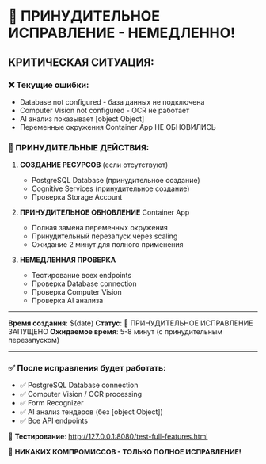 # 🚨 ПРИНУДИТЕЛЬНОЕ ИСПРАВЛЕНИЕ - НЕМЕДЛЕННО!

## КРИТИЧЕСКАЯ СИТУАЦИЯ:

### ❌ Текущие ошибки:

- Database not configured - база данных не подключена
- Computer Vision not configured - OCR не работает
- AI анализ показывает [object Object]
- Переменные окружения Container App НЕ ОБНОВИЛИСЬ

### 🚨 ПРИНУДИТЕЛЬНЫЕ ДЕЙСТВИЯ:

1. **СОЗДАНИЕ РЕСУРСОВ** (если отсутствуют)

   - PostgreSQL Database (принудительное создание)
   - Cognitive Services (принудительное создание)
   - Проверка Storage Account

2. **ПРИНУДИТЕЛЬНОЕ ОБНОВЛЕНИЕ** Container App

   - Полная замена переменных окружения
   - Принудительный перезапуск через scaling
   - Ожидание 2 минут для полного применения

3. **НЕМЕДЛЕННАЯ ПРОВЕРКА**
   - Тестирование всех endpoints
   - Проверка Database connection
   - Проверка Computer Vision
   - Проверка AI анализа

---

**Время создания**: $(date)
**Статус**: 🚨 ПРИНУДИТЕЛЬНОЕ ИСПРАВЛЕНИЕ ЗАПУЩЕНО
**Ожидаемое время**: 5-8 минут (с принудительным перезапуском)

---

### ✅ После исправления будет работать:

- ✅ PostgreSQL Database connection
- ✅ Computer Vision / OCR processing
- ✅ Form Recognizer
- ✅ AI анализ тендеров (без [object Object])
- ✅ Все API endpoints

🎯 **Тестирование**: http://127.0.0.1:8080/test-full-features.html

🚨 **НИКАКИХ КОМПРОМИССОВ - ТОЛЬКО ПОЛНОЕ ИСПРАВЛЕНИЕ!**
